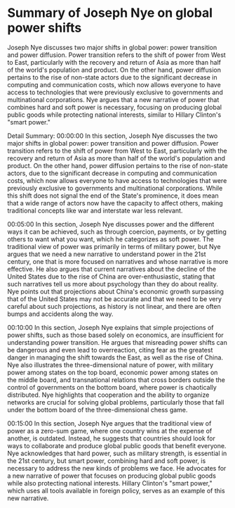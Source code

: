 # Summary of Joseph Nye on global power shifts

Joseph Nye discusses two major shifts in global power: power transition and power diffusion. Power transition refers to the shift of power from West to East, particularly with the recovery and return of Asia as more than half of the world's population and product. On the other hand, power diffusion pertains to the rise of non-state actors due to the significant decrease in computing and communication costs, which now allows everyone to have access to technologies that were previously exclusive to governments and multinational corporations. Nye argues that a new narrative of power that combines hard and soft power is necessary, focusing on producing global public goods while protecting national interests, similar to Hillary Clinton's "smart power."

Detail Summary: 
00:00:00
In this section, Joseph Nye discusses the two major shifts in global power: power transition and power diffusion. Power transition refers to the shift of power from West to East, particularly with the recovery and return of Asia as more than half of the world's population and product. On the other hand, power diffusion pertains to the rise of non-state actors, due to the significant decrease in computing and communication costs, which now allows everyone to have access to technologies that were previously exclusive to governments and multinational corporations. While this shift does not signal the end of the State's prominence, it does mean that a wide range of actors now have the capacity to affect others, making traditional concepts like war and interstate war less relevant.

00:05:00
In this section, Joseph Nye discusses power and the different ways it can be achieved, such as through coercion, payments, or by getting others to want what you want, which he categorizes as soft power. The traditional view of power was primarily in terms of military power, but Nye argues that we need a new narrative to understand power in the 21st century, one that is more focused on narratives and whose narrative is more effective. He also argues that current narratives about the decline of the United States due to the rise of China are over-enthusiastic, stating that such narratives tell us more about psychology than they do about reality. Nye points out that projections about China's economic growth surpassing that of the United States may not be accurate and that we need to be very careful about such projections, as history is not linear, and there are often bumps and accidents along the way.

00:10:00
In this section, Joseph Nye explains that simple projections of power shifts, such as those based solely on economics, are insufficient for understanding power transition. He argues that misreading power shifts can be dangerous and even lead to overreaction, citing fear as the greatest danger in managing the shift towards the East, as well as the rise of China. Nye also illustrates the three-dimensional nature of power, with military power among states on the top board, economic power among states on the middle board, and transnational relations that cross borders outside the control of governments on the bottom board, where power is chaotically distributed. Nye highlights that cooperation and the ability to organize networks are crucial for solving global problems, particularly those that fall under the bottom board of the three-dimensional chess game.

00:15:00
In this section, Joseph Nye argues that the traditional view of power as a zero-sum game, where one country wins at the expense of another, is outdated. Instead, he suggests that countries should look for ways to collaborate and produce global public goods that benefit everyone. Nye acknowledges that hard power, such as military strength, is essential in the 21st century, but smart power, combining hard and soft power, is necessary to address the new kinds of problems we face. He advocates for a new narrative of power that focuses on producing global public goods while also protecting national interests. Hillary Clinton's "smart power," which uses all tools available in foreign policy, serves as an example of this new narrative.

